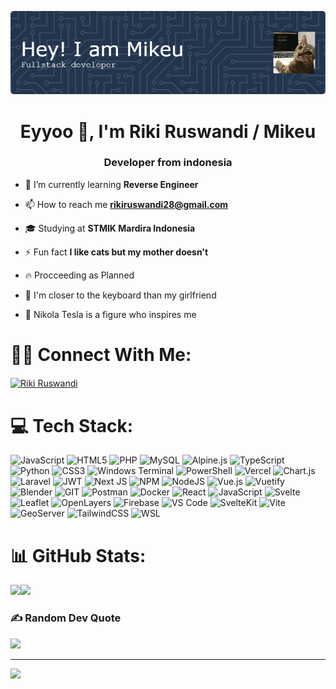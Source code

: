 ![Header](./github-header-image.png)
<h1 align="center">Eyyoo 👋, I'm Riki Ruswandi / Mikeu</h1>
<h3 align="center">Developer from indonesia</h3>

- 🌱 I’m currently learning **Reverse Engineer**

- 📫 How to reach me **rikiruswandi28@gmail.com**

- 🎓️ Studying at **STMIK Mardira Indonesia**

- ⚡ Fun fact **I like cats but my mother doesn't**

- 🔥 Procceeding as Planned

- 🤝 I'm closer to the keyboard than my girlfriend

- 🌈 Nikola Tesla is a figure who inspires me

# 🙌🏻 Connect With Me:
<p align="left">
<a href="https://www.linkedin.com/in/riki-ruswandi/" target="blank"><img align="center" src="https://raw.githubusercontent.com/rahuldkjain/github-profile-readme-generator/master/src/images/icons/Social/linked-in-alt.svg" alt="Riki Ruswandi" height="30" width="40" /></a>
</p>

# 💻 Tech Stack:
![JavaScript](https://img.shields.io/badge/javascript-%23323330.svg?style=for-the-badge&logo=javascript&logoColor=%23F7DF1E) ![HTML5](https://img.shields.io/badge/html5-%23E34F26.svg?style=for-the-badge&logo=html5&logoColor=white) ![PHP](https://img.shields.io/badge/php-%23777BB4.svg?style=for-the-badge&logo=php&logoColor=white) ![MySQL](https://img.shields.io/badge/mysql-4479A1.svg?style=for-the-badge&logo=mysql&logoColor=white) ![Alpine.js](https://img.shields.io/badge/alpinejs-white.svg?style=for-the-badge&logo=alpinedotjs&logoColor=%238BC0D0) ![TypeScript](https://img.shields.io/badge/typescript-%23007ACC.svg?style=for-the-badge&logo=typescript&logoColor=white) ![Python](https://img.shields.io/badge/python-3670A0?style=for-the-badge&logo=python&logoColor=ffdd54) ![CSS3](https://img.shields.io/badge/css3-%231572B6.svg?style=for-the-badge&logo=css3&logoColor=white) ![Windows Terminal](https://img.shields.io/badge/Windows%20Terminal-%234D4D4D.svg?style=for-the-badge&logo=windows-terminal&logoColor=white) ![PowerShell](https://img.shields.io/badge/PowerShell-%235391FE.svg?style=for-the-badge&logo=powershell&logoColor=white) ![Vercel](https://img.shields.io/badge/vercel-%23000000.svg?style=for-the-badge&logo=vercel&logoColor=white) ![Chart.js](https://img.shields.io/badge/chart.js-F5788D.svg?style=for-the-badge&logo=chart.js&logoColor=white) ![Laravel](https://img.shields.io/badge/laravel-%23FF2D20.svg?style=for-the-badge&logo=laravel&logoColor=white) ![JWT](https://img.shields.io/badge/JWT-black?style=for-the-badge&logo=JSON%20web%20tokens) ![Next JS](https://img.shields.io/badge/Next-black?style=for-the-badge&logo=next.js&logoColor=white) ![NPM](https://img.shields.io/badge/NPM-%23CB3837.svg?style=for-the-badge&logo=npm&logoColor=white) ![NodeJS](https://img.shields.io/badge/node.js-6DA55F?style=for-the-badge&logo=node.js&logoColor=white) ![Vue.js](https://img.shields.io/badge/vue.js-%2335495e.svg?style=for-the-badge&logo=vuedotjs&logoColor=%234FC08D) ![Vuetify](https://img.shields.io/badge/Vuetify-1867C0?style=for-the-badge&logo=vuetify&logoColor=AEDDFF) ![Blender](https://img.shields.io/badge/blender-%23F5792A.svg?style=for-the-badge&logo=blender&logoColor=white) ![GIT](https://img.shields.io/badge/Git-fc6d26?style=for-the-badge&logo=git&logoColor=white) ![Postman](https://img.shields.io/badge/Postman-FF6C37?style=for-the-badge&logo=postman&logoColor=white) ![Docker](https://img.shields.io/badge/docker-%230db7ed.svg?style=for-the-badge&logo=docker&logoColor=white) ![React](https://img.shields.io/badge/react-%2320232a.svg?style=for-the-badge&logo=react&logoColor=%2361DAFB) ![JavaScript](https://img.shields.io/badge/-JavaScript-F7DF1E?logo=javascript&logoColor=black&style=flat-square) ![Svelte](https://img.shields.io/badge/-Svelte-FF3E00?logo=svelte&logoColor=white&style=flat-square) ![Leaflet](https://img.shields.io/badge/-Leaflet-199900?logo=leaflet&logoColor=white&style=flat-square) ![OpenLayers](https://img.shields.io/badge/-OpenLayers-1F6FEB?logo=openlayers&logoColor=white&style=flat-square) ![Firebase](https://img.shields.io/badge/-Firebase-FFCA28?logo=firebase&logoColor=black&style=flat-square) ![VS Code](https://img.shields.io/badge/-VS%20Code-007ACC?logo=visual-studio-code&logoColor=white&style=flat-square) ![SvelteKit](https://img.shields.io/badge/-SvelteKit-FF3E00?logo=svelte&logoColor=white&style=flat-square) ![Vite](https://img.shields.io/badge/-Vite-646CFF?logo=vite&logoColor=white&style=flat-square) ![GeoServer](https://img.shields.io/badge/-GeoServer-448CCB?style=flat-square) ![TailwindCSS](https://img.shields.io/badge/-TailwindCSS-06B6D4?logo=tailwind-css&logoColor=white&style=flat-square) ![WSL](https://img.shields.io/badge/-WSL-2E8B57?logo=windows&logoColor=white&style=flat-square)


 # 📊 GitHub Stats:

 ![](https://github-readme-streak-stats.herokuapp.com/?user=rikiruswandii&theme=dark&hide_border=false)![](https://github-readme-stats.vercel.app/api?username=rikiruswandii&theme=dark&hide_border=false&include_all_commits=false&count_private=false)


### ✍️ Random Dev Quote
![](https://quotes-github-readme.vercel.app/api?type=horizontal&theme=radical)

---
[![](https://visitcount.itsvg.in/api?id=rikiruswandii&icon=0&color=0)](https://visitcount.itsvg.in)

<!-- Proudly created with GPRM ( https://gprm.itsvg.in ) -->